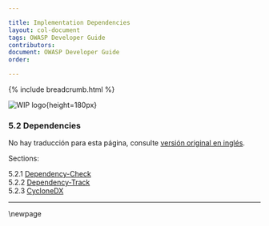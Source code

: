 ```yaml
---

title: Implementation Dependencies
layout: col-document
tags: OWASP Developer Guide
contributors:
document: OWASP Developer Guide
order:

---
```


{% include breadcrumb.html %}

![WIP logo](../../../assets/images/dg_wip.png "Work in progress"){height=180px}

### 5.2 Dependencies

No hay traducción para esta página, consulte [versión original en inglés][release0702].

Sections:

5.2.1 [Dependency-Check](#dependency-check)  
5.2.2 [Dependency-Track](#dependency-track)  
5.2.3 [CycloneDX](#cyclonedx)  

----

[release0702]: https://github.com/OWASP/www-project-developer-guide/blob/main/release/07-implementation/02-dependencies/toc.md

\newpage
